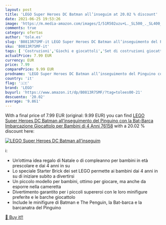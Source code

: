 ```yaml
---
layout: post
title: 'LEGO Super Heroes DC Batman all’inseguim at 20.02 % discount'
date: 2021-06-25 19:53:26
image: 'https://m.media-amazon.com/images/I/51R502uzu+L._SL500_._SL400_.jpg'
comments: true
category: ofertas
author: 'tole.es'
slug: 'B0813R7SMF-it LEGO Super Heroes DC Batman all’inseguimento del Pinguino...'
sku: 'B0813R7SMF-it'
tags: [ 'Costruzioni','Giochi e giocattoli','Set di costruzioni giocattolo','lego', ]
actualPrice: 7.99 EUR
currency: EUR
price: 7.99
comparePrice: 9.99 EUR
prodname: 'LEGO Super Heroes DC Batman all’inseguimento del Pinguino con la Bat-Barca  Imbarcazione Giocattolo per Bambini di 4 Anni  76158'
country: 'it'
flag: '🇮🇹'
brand: 'LEGO'
buyurl: 'https://www.amazon.it/dp/B0813R7SMF/?tag=tolees00-21'
descuento: '20.02'
average: '9.861'
---
```


With a final price of 7.99 EUR (original: 9.99 EUR) you can find [LEGO Super Heroes DC Batman all’inseguimento del Pinguino con la Bat-Barca  Imbarcazione Giocattolo per Bambini di 4 Anni  76158](https://www.amazon.it/dp/B0813R7SMF/?tag=tolees00-21) with a  20.02 % discount here:

[![LEGO Super Heroes DC Batman all’inseguim](https://m.media-amazon.com/images/I/51R502uzu+L._SL500_._SL400_.jpg)](https://www.amazon.it/dp/B0813R7SMF/?tag=tolees00-21)

ℹ️:

- Un’ottima idea regalo di Natale o di compleanno per bambini in età prescolare e dai 4 anni in su
- Lo speciale Starter Brick dei set LEGO permette ai bambini dai 4 anni in su di iniziare subito a divertirsi
- Un piccolo modello per bambini, ottimo per giocare, ma anche da esporre nella cameretta
- Divertimento garantito per i piccoli supereroi con le loro minifigure preferite e le barche giocattolo
- Include le minifigure di Batman e The Penguin, la Bat-barca e la barcanatra del Pinguino

[🛒 Buy it!!](https://www.amazon.it/dp/B0813R7SMF/?tag=tolees00-21)
